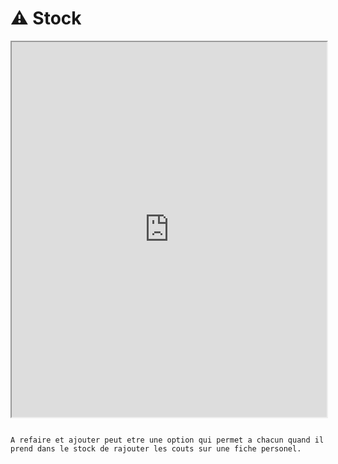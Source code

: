 # ⚠️ Stock

<iframe src="https://docs.google.com/spreadsheets/d/e/2PACX-1vTAJ5xj8CC6PIXJB-Zw-Y4ckXGNamSEKRx7-KiTKv2tvOsqYoW4SwdFCHdTkuffnZP9AuZbNsrl7dFk/pubhtml?gid=0&amp;single=true&amp;widget=true&amp;headers=false" width=100% height=600px></iframe>


```{note}

A refaire et ajouter peut etre une option qui permet a chacun quand il prend dans le stock de rajouter les couts sur une fiche personel.

```